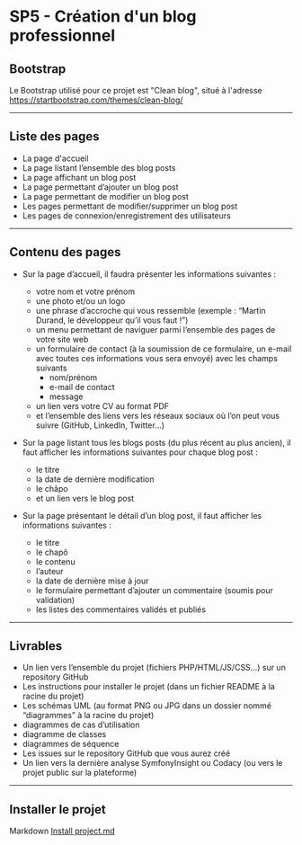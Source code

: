 # SP5 - Création d'un blog professionnel

## Bootstrap

Le Bootstrap utilisé pour ce projet est "Clean blog", situé à l'adresse https://startbootstrap.com/themes/clean-blog/
****
## Liste des pages

- La page d'accueil
- La page listant l’ensemble des blog posts
- La page affichant un blog post
- La page permettant d’ajouter un blog post
- La page permettant de modifier un blog post
- Les pages permettant de modifier/supprimer un blog post
- Les pages de connexion/enregistrement des utilisateurs
****
## Contenu des pages

- Sur la page d’accueil, il faudra présenter les informations suivantes :

  - votre nom et votre prénom
  - une photo et/ou un logo
  - une phrase d’accroche qui vous ressemble (exemple : “Martin Durand, le développeur qu’il vous faut !”)
  - un menu permettant de naviguer parmi l’ensemble des pages de votre site web
  - un formulaire de contact (à la soumission de ce formulaire, un e-mail avec toutes ces informations vous sera envoyé) avec les champs suivants
    - nom/prénom
    - e-mail de contact
    - message
  - un lien vers votre CV au format PDF
  - et l’ensemble des liens vers les réseaux sociaux où l’on peut vous suivre (GitHub, LinkedIn, Twitter…)

- Sur la page listant tous les blogs posts (du plus récent au plus ancien), il faut afficher les informations suivantes pour chaque blog post :

  - le titre
  - la date de dernière modification
  - le châpo
  - et un lien vers le blog post

- Sur la page présentant le détail d’un blog post, il faut afficher les informations suivantes :

  - le titre
  - le chapô
  - le contenu
  - l’auteur
  - la date de dernière mise à jour
  - le formulaire permettant d’ajouter un commentaire (soumis pour validation)
  - les listes des commentaires validés et publiés
****
## Livrables

- Un lien vers l’ensemble du projet (fichiers PHP/HTML/JS/CSS…) sur un repository GitHub
- Les instructions pour installer le projet (dans un fichier README à la racine du projet)
- Les schémas UML (au format PNG ou JPG dans un dossier nommé “diagrammes” à la racine du projet)
- diagrammes de cas d’utilisation
- diagramme de classes
- diagrammes de séquence
- Les issues sur le repository GitHub que vous aurez créé
- Un lien vers la dernière analyse SymfonyInsight ou Codacy (ou vers le projet public sur la plateforme)
****
## Installer le projet

Markdown [Install project.md](./Install%20project.md)